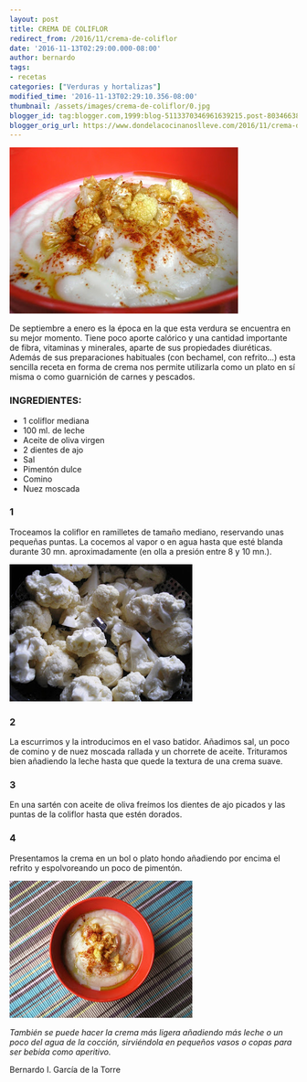 ```yaml
---
layout: post
title: CREMA DE COLIFLOR
redirect_from: /2016/11/crema-de-coliflor
date: '2016-11-13T02:29:00.000-08:00'
author: bernardo
tags:
- recetas
categories: ["Verduras y hortalizas"]
modified_time: '2016-11-13T02:29:10.356-08:00'
thumbnail: /assets/images/crema-de-coliflor/0.jpg
blogger_id: tag:blogger.com,1999:blog-5113370346961639215.post-8034663892253306737
blogger_orig_url: https://www.dondelacocinanoslleve.com/2016/11/crema-de-coliflor.html
---
```


![](/assets/images/crema-de-coliflor/0.jpg)

  
De septiembre a enero es la época en la que esta verdura se encuentra en su mejor momento. Tiene poco aporte calórico y una cantidad importante de fibra, vitaminas y minerales, aparte de sus propiedades diuréticas. Además de sus preparaciones habituales (con bechamel, con refrito…) esta sencilla receta en forma de crema nos permite utilizarla como un plato en sí misma o como guarnición de carnes y pescados.  
### INGREDIENTES:
* 1 coliflor mediana
* 100 ml. de leche
* Aceite de oliva virgen
* 2 dientes de ajo
* Sal
* Pimentón dulce
* Comino
* Nuez moscada  

### 1

Troceamos la coliflor en ramilletes de tamaño mediano, reservando unas pequeñas puntas. La cocemos al vapor o en agua hasta que esté blanda durante 30 mn. aproximadamente (en olla a presión entre 8 y 10 mn.).  

![](/assets/images/crema-de-coliflor/1.jpg)

  

### 2

La escurrimos y la introducimos en el vaso batidor. Añadimos sal, un poco de comino y de nuez moscada rallada y un chorrete de aceite. Trituramos bien añadiendo la leche hasta que quede la textura de una crema suave.  

### 3

En una sartén con aceite de oliva freímos los dientes de ajo picados y las puntas de la coliflor hasta que estén dorados.  

### 4

Presentamos la crema en un bol o plato hondo añadiendo por encima el refrito y espolvoreando un poco de pimentón.  

![](/assets/images/crema-de-coliflor/2.jpg)

  
_También se puede hacer la crema más ligera añadiendo más leche o un poco del agua de la cocción, sirviéndola en pequeños vasos o copas para ser bebida como aperitivo._  

Bernardo I. García de la Torre
